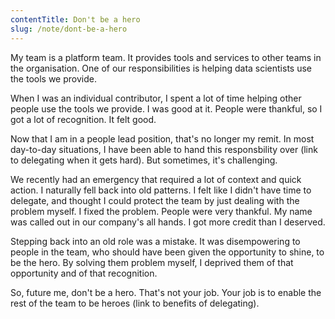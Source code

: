 ```yaml
---
contentTitle: Don't be a hero
slug: /note/dont-be-a-hero
---
```


My team is a platform team. It provides tools and services to other teams in the organisation. One of our responsibilities is helping data scientists use the tools we provide.

When I was an individual contributor, I spent a lot of time helping other people use the tools we provide. I was good at it. People were thankful, so I got a lot of recognition. It felt good.

Now that I am in a people lead position, that's no longer my remit. In most day-to-day situations, I have been able to hand this responsbility over (link to delegating when it gets hard). But sometimes, it's challenging.

We recently had an emergency that required a lot of context and quick action. I naturally fell back into old patterns. I felt like I didn't have time to delegate, and thought I could protect the team by just dealing with the problem myself. I fixed the problem. People were very thankful. My name was called out in our company's all hands. I got more credit than I deserved.

Stepping back into an old role was a mistake. It was disempowering to people in the team, who should have been given the opportunity to shine, to be the hero. By solving them problem myself, I deprived them of that opportunity and of that recognition.

So, future me, don't be a hero. That's not your job. Your job is to enable the rest of the team to be heroes (link to benefits of delegating).
